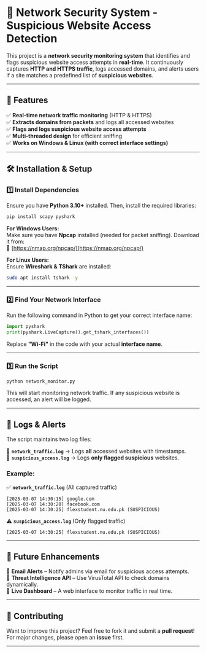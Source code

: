 # 🚀 Network Security System - Suspicious Website Access Detection

This project is a **network security monitoring system** that identifies and flags suspicious website access attempts in **real-time**. It continuously captures **HTTP and HTTPS traffic**, logs accessed domains, and alerts users if a site matches a predefined list of **suspicious websites**.

---

## 📌 Features

✅ **Real-time network traffic monitoring** (HTTP & HTTPS)  
✅ **Extracts domains from packets** and logs all accessed websites  
✅ **Flags and logs suspicious website access attempts**  
✅ **Multi-threaded design** for efficient sniffing  
✅ **Works on Windows & Linux (with correct interface settings)**  

---

## 🛠 Installation & Setup

### 1️⃣ **Install Dependencies**
Ensure you have **Python 3.10+** installed. Then, install the required libraries:

```sh
pip install scapy pyshark
```

**For Windows Users:**  
Make sure you have **Npcap** installed (needed for packet sniffing). Download it from:  
🔗 [https://nmap.org/npcap/](https://nmap.org/npcap/)

**For Linux Users:**  
Ensure **Wireshark & TShark** are installed:

```sh
sudo apt install tshark -y
```

---

### 2️⃣ **Find Your Network Interface**
Run the following command in Python to get your correct interface name:

```python
import pyshark
print(pyshark.LiveCapture().get_tshark_interfaces())
```

Replace **"Wi-Fi"** in the code with your actual **interface name**.

---

### 3️⃣ **Run the Script**

```sh
python network_monitor.py
```

This will start monitoring network traffic. If any suspicious website is accessed, an alert will be logged.

---

## 📜 Logs & Alerts

The script maintains two log files:

📂 **`network_traffic.log`** → Logs **all** accessed websites with timestamps.  
📂 **`suspicious_access.log`** → Logs **only flagged suspicious** websites.  

### Example:

✅ **`network_traffic.log`** (All captured traffic)
```plaintext
[2025-03-07 14:30:15] google.com
[2025-03-07 14:30:20] facebook.com
[2025-03-07 14:30:25] flexstudent.nu.edu.pk (SUSPICIOUS)
```

⚠️ **`suspicious_access.log`** (Only flagged traffic)
```plaintext
[2025-03-07 14:30:25] flexstudent.nu.edu.pk (SUSPICIOUS)
```

---

## 🚀 Future Enhancements

🔹 **Email Alerts** – Notify admins via email for suspicious access attempts.  
🔹 **Threat Intelligence API** – Use VirusTotal API to check domains dynamically.  
🔹 **Live Dashboard** – A web interface to monitor traffic in real time.  

---

## 🤝 Contributing

Want to improve this project? Feel free to fork it and submit a **pull request**!  
For major changes, please open an **issue** first.

---
